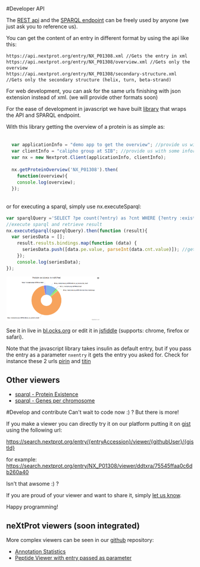 #Developer API

The [REST api](https://api.nextprot.org) and the [SPARQL endpoint](https://api.nextprot.org/sparql) can be freely used by anyone (we just ask you to reference us). 

You can get the content of an entry in different format by using the api like this:
```
https://api.nextprot.org/entry/NX_P01308.xml //Gets the entry in xml
https://api.nextprot.org/entry/NX_P01308/overview.xml //Gets only the overview
https://api.nextprot.org/entry/NX_P01308/secondary-structure.xml //Gets only the secondary structure (helix, turn, beta-strand)
```

For web development, you can ask for the same urls finishing with json extension instead of xml. (we will provide other formats soon)

For the ease of development in javascript we have built [library](https://github.com/calipho-sib/nextprot-js) that wraps the API and SPARQL endpoint. 

With this library getting the overview of a protein is as simple as: 
```javascript

  var applicationInfo = "demo app to get the overview"; //provide us with some information about what your app is doing
  var clientInfo = "calipho group at SIB"; //provide us with some information about who you are
  var nx = new Nextprot.Client(applicationInfo, clientInfo);

  nx.getProteinOverview('NX_P01308').then(
    function(overview){
    console.log(overview);
  });  
  
```

or for executing a sparql, simply use nx.executeSparql:

```javascript
var sparqlQuery ='SELECT ?pe count(?entry) as ?cnt WHERE {?entry :existence ?pe} group by ?pe';
//execute sparql and retrieve result
nx.executeSparql(sparqlQuery).then(function (result){
  var seriesData = [];
    result.results.bindings.map(function (data) {
      seriesData.push([data.pe.value, parseInt(data.cnt.value)]); //gets number of entries
    });
    console.log(seriesData);
});
```
<a href="http://bl.ocks.org/ddtxra/a1fd0e5613ed6b72ff8f" target="_blank"> <img width="50%" src="https://raw.githubusercontent.com/calipho-sib/nextprot-docs/master/help/assets/pie-protein-chart-existence.png"/>
</a>

See it in live in [bl.ocks.org](http://bl.ocks.org/ddtxra/a1fd0e5613ed6b72ff8f) or edit it in [jsfiddle](http://jsfiddle.net/ddtxra/x3umjp67/) (supports: chrome, firefox or safari).

Note that the javascript library takes insulin as default entry, but if you pass the entry as a parameter `nxentry` it gets the entry you asked for. Check for instance these 2 urls [pirin](http://bl.ocks.org/ddtxra/raw/75545ffaa0c6db260a40/?nxentry=NX_O00625) and 
[titin](http://bl.ocks.org/ddtxra/raw/75545ffaa0c6db260a40/?nxentry=NX_Q8WZ42)

## Other viewers 

* [sparql - Protein Existence](http://bl.ocks.org/ddtxra/a1fd0e5613ed6b72ff8f)
* [sparql - Genes per chromosome](http://bl.ocks.org/ddtxra/4a5189dba66cd84aefd1)

#Develop and contribute
Can't wait to code now :) ? But there is more!

If you make a viewer you can directly try it on our platform putting it on [gist](https://gist.github.com/) using the following url:

https://search.nextprot.org/entry/{entryAccession}/viewer/{githubUser}/{gistId}

for example:
https://search.nextprot.org/entry/NX_P01308/viewer/ddtxra/75545ffaa0c6db260a40

Isn't that awsome :) ?

If you are proud of your viewer and want to share it, simply [let us know](mailto:support@nextprot.org). 

Happy programming! 

## neXtProt viewers (soon integrated)
More complex viewers can be seen in our [github](https://github.com/calipho-sib/nextprot-viewers) repository:

* [Annotation Statistics](https://cdn.rawgit.com/calipho-sib/nextprot-viewers/master/annot-stats/app/assets/index.html)
* [Peptide Viewer with entry passed as parameter](https://cdn.rawgit.com/calipho-sib/nextprot-viewers/master/peptide-viewer/app/assets/index.html?nxentry=NX_P46976)
